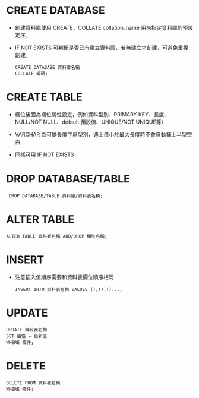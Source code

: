 # CREATE DATABASE

* 創建資料庫使用 CREATE，COLLATE collation_name 用來指定資料庫的預設定序。

* IF NOT EXISTS 可判斷是否已有建立資料庫，若無建立才創建，可避免重複創建。

      CREATE DATABASE 資料庫名稱 
      COLLATE 編碼;
    
# CREATE TABLE

* 欄位後面為欄位屬性設定，例如資料型別、PRIMARY KEY、長度、 NULL/NOT NULL、default 預設值、UNIQUE/NOT UNIQUE等）

* VARCHAR 為可變長度字串型別，遇上值小於最大長度時不會自動補上半型空白

* 同樣可用 IF NOT EXISTS 

# DROP DATABASE/TABLE 

     DROP DATABASE/TABLE 資料庫/資料表名稱;
     
# ALTER TABLE

    ALTER TABLE 資料表名稱 ADD/DROP 欄位名稱;

# INSERT

* 注意插入值順序需要和資料表欄位順序相同

      INSERT INTO 資料表名稱 VALUES (),(),()...; 
    
# UPDATE 
 
    UPDATE 資料表名稱
    SET 屬性 = 更新值
    WHERE 條件;
    
# DELETE 

    DELETE FROM 資料表名稱
    WHERE 條件;
    
    
    
